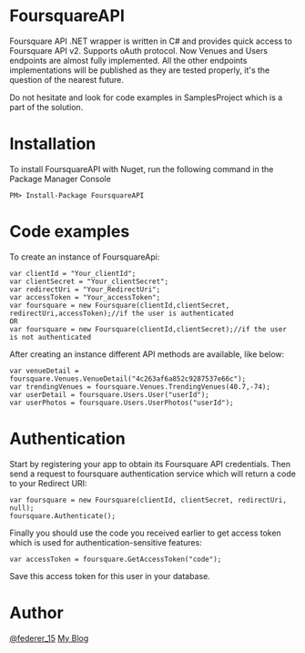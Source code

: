 FoursquareAPI
=============
Foursquare API .NET wrapper is written in C# and provides quick access to Foursquare API v2. Supports oAuth protocol. Now Venues and Users endpoints are almost fully implemented. All the other endpoints implementations will be published as they are tested properly, it's the question of the nearest future. 

Do not hesitate and look for code examples in SamplesProject which is a part of the solution.

Installation
==============
To install FoursquareAPI with Nuget, run the following command in the Package Manager Console
```
PM> Install-Package FoursquareAPI
```

Code examples
==============
To create an instance of FoursquareApi:
```
var clientId = "Your_clientId";
var clientSecret = "Your_clientSecret";
var redirectUri = "Your_RedirectUri";
var accessToken = "Your_accessToken";
var foursquare = new Foursquare(clientId,clientSecret, redirectUri,accessToken);//if the user is authenticated
OR
var foursquare = new Foursquare(clientId,clientSecret);//if the user is not authenticated
```

After creating an instance different API methods are available, like below:
```
var venueDetail = foursquare.Venues.VenueDetail("4c263af6a852c9287537e66c");
var trendingVenues = foursquare.Venues.TrendingVenues(40.7,-74);
var userDetail = foursquare.Users.User("userId");
var userPhotos = foursquare.Users.UserPhotos("userId");
```

Authentication
==============
Start by registering your app to obtain its Foursquare API credentials.
Then send a request to foursquare authentication service which will return a code to your Redirect URI:
```
var foursquare = new Foursquare(clientId, clientSecret, redirectUri, null);
foursquare.Authenticate();
```
Finally you should use the code you received earlier to get access token which is used for authentication-sensitive features:
```
var accessToken = foursquare.GetAccessToken("code");
``` 
 
Save this access token for this user in your database.


Author
========
<a href="https://twitter.com/federer_15" target=_blank title="Dmitry Smorodinnikov">@federer_15</a>
<a href="http://smorodinnikov.com" target=_blank title="Dmitry Smorodinnikov">My Blog</a>